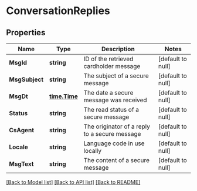 # ConversationReplies

## Properties
Name | Type | Description | Notes
------------ | ------------- | ------------- | -------------
**MsgId** | **string** | ID of the retrieved cardholder message | [default to null]
**MsgSubject** | **string** | The subject of a secure message | [default to null]
**MsgDt** | [**time.Time**](time.Time.md) | The date a secure message was received | [default to null]
**Status** | **string** | The read status of a secure message | [default to null]
**CsAgent** | **string** | The originator of a reply to a secure message | [default to null]
**Locale** | **string** | Language code in use locally | [default to null]
**MsgText** | **string** | The content of a secure message | [default to null]

[[Back to Model list]](../README.md#documentation-for-models) [[Back to API list]](../README.md#documentation-for-api-endpoints) [[Back to README]](../README.md)

